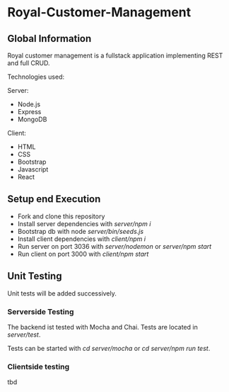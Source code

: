<h1>Royal-Customer-Management</h1>

<h2>Global Information</h2>

Royal customer management is a fullstack application 
implementing REST and full CRUD. 

Technologies used:

Server:
<ul>
  <li>Node.js</li>
<li>Express</li>
<li>MongoDB</li>
</ul>

Client:
<ul>
<li>HTML</li> 
<li>CSS</li>
<li>Bootstrap</li>
<li>Javascript</li>
<li>React</li>
</ul>

<h2>Setup end Execution</h2>
<ul>
<li>Fork and clone this repository</li>

<li>Install server dependencies with <i>server/npm i</i></li>
<li>Bootstrap db with node <i>server/bin/seeds.js</i></li>

<li>Install client dependencies with <i>client/npm i</i></li>

<li>Run server on port 3036 with <i>server/nodemon</i> or <i>server/npm start</i></li>
<li>Run client on port 3000 with <i>client/npm start</i></li>
</ul>

<h2>Unit Testing</h2>

Unit tests will be added successively.

<h3>Serverside Testing</h3>

The backend ist tested with Mocha and Chai. Tests are located in <i>server/test</i>.

Tests can be started with <i>cd server/mocha</i> or <i>cd server/npm run test</i>.

<h3>Clientside testing</h3>
tbd

